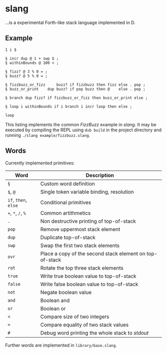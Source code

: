 # slang

…is a experimental Forth-like stack language implemented in D.

## Example

```
1 i $

§ incr dup @ 1 + swp $ ;
§ withinBounds @ 100 < ;

§ fizz? @ 3 % 0 = ;
§ buzz? @ 5 % 0 = ;

§ fizzbuzz_or_fizz     buzz? if fizzbuzz then fizz else . pop ;
§ buzz_or_print    dup buzz? if pop buzz then @    else . pop ;

§ branch dup fizz? if fizzbuzz_or_fizz then buzz_or_print else ;

§ loop i withinBounds if i branch i incr loop then else ;

loop
```

This listing implements the common _FizzBuzz_ example in _slang_. It may be executed by compiling the REPL using `dub build` in the project directory and running `./slang example/fizzbuzz.slang`.

## Words

Currently implemented primitives:

| Word                 | Description                                              |
| ---                  | ---                                                      |
| `§`                  | Custom word definition                                   |
| `$`, `@`             | Single token variable binding, resolution                |
| `if`, `then`, `else` | Conditional primitives                                   |
| `+`, `*`, `/`, `%`   | Common artithmetics                                      |
| `.`                  | Non destructive printing of top-of-stack                 |
| `pop`                | Remove uppermost stack element                           |
| `dup`                | Duplicate top-of-stack                                   |
| `swp`                | Swap the first two stack elements                        |
| `ovr`                | Place a copy of the second stack element on top-of-stack |
| `rot`                | Rotate the top three stack elements                      |
| `true`               | Write true boolean value to top-of-stack                 |
| `false`              | Write false boolean value to top-of-stack                |
| `not`                | Negate boolean value                                     |
| `and`                | Boolean and                                              |
| `or`                 | Boolean or                                               |
| `<`                  | Compare size of two integers                             |
| `=`                  | Compare equality of two stack values                     |
| `#`                  | Debug word printing the whole stack to _stdout_          |

Further words are implemented in `library/base.slang`.
